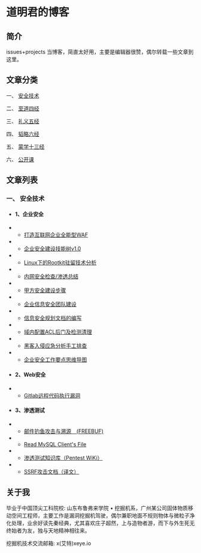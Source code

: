 # 道明君的博客

## 简介
 issues+projects 当博客，简直太好用，主要是编辑器很赞，偶尔转载一些文章到这里。
 

## 文章分类

一、 [安全技术](https://github.com/DaoMingJun/blog/projects/7)

二、 [至道四经](https://github.com/DaoMingJun/blog/projects/2)

三、 [礼义五经](https://github.com/DaoMingJun/blog/projects/4)

四、 [韬略六经](https://github.com/DaoMingJun/blog/projects/3)

五、 [蒙学十三经](https://github.com/DaoMingJun/blog/projects/2)

六、 [公开课](https://github.com/DaoMingJun/blog/projects/6)

## 文章列表
### 一、 安全技术
* #### 1、企业安全
 
* * [打造互联网企业全能型WAF](https://github.com/DaoMingJun/blog/issues/20)
 
* * [企业安全建设技能树v1.0](https://github.com/DaoMingJun/blog/issues/16)
 
* * [Linux下的Rootkit驻留技术分析](https://github.com/DaoMingJun/blog/issues/17)
 
* * [内网安全检查/渗透总结](https://github.com/DaoMingJun/blog/issues/11)
 
* * [甲方安全建设步骤](https://github.com/DaoMingJun/blog/issues/14)
 
* * [企业信息安全团队建设](https://github.com/DaoMingJun/blog/issues/10)
 
* * [信息安全规划文档的编写](https://github.com/DaoMingJun/blog/issues/12)

* * [域内配置ACL后门及检测清理](https://github.com/DaoMingJun/blog/issues/21)

* * [黑客入侵应急分析手工排查](https://github.com/DaoMingJun/blog/issues/15)

* * [企业安全工作要点思维导图](https://github.com/DaoMingJun/blog/issues/13)

* #### 2、Web安全
* * [Gitlab远程代码执行漏洞](https://github.com/DaoMingJun/blog/issues/19)

* #### 3、渗透测试
* * [邮件钓鱼攻击与溯源　(FREEBUF)](https://github.com/DaoMingJun/blog/issues/22)

* * [Read MySQL Client's File](https://github.com/DaoMingJun/blog/issues/18)

* * [渗透测试知识库（Pentest WiKi）](https://github.com/DaoMingJun/blog/issues/9)

* * [SSRF攻击文档（译文）](https://github.com/DaoMingJun/blog/issues/8)



## 关于我
毕业于中国顶尖工科院校: 山东布鲁弗来学院 • 挖掘机系，广州某公司固体物质移动空间工程师，主要工作是漏洞挖掘机驾驶，偶尔兼职地面不规则物体与微粒子净化处理，业余好读先秦经典，尤其喜欢庄子超然，上与造物者游，而下与外生死无终始者为友，独与天地精神相往来。

挖掘机技术交流邮箱: x(艾特)xeye.io


